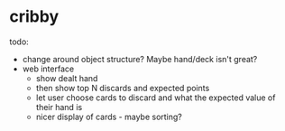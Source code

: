 # cribby

todo:
* change around object structure? Maybe hand/deck isn't great?
* web interface
  * show dealt hand
  * then show top N discards and expected points
  * let user choose cards to discard and what the expected value of their hand is
  * nicer display of cards - maybe sorting?
  